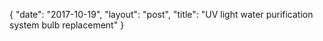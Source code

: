 {
   "date": "2017-10-19",
   "layout": "post",
   "title": "UV light water purification system bulb replacement"
}

